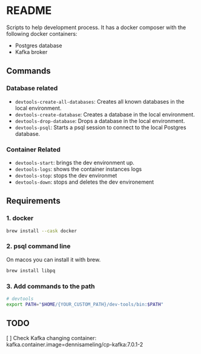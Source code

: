 # README

Scripts to help development process.  It has a docker composer with the following docker containers:

* Postgres database
* Kafka broker


## Commands

### Database related
* `devtools-create-all-databases`: Creates all known databases in the local environment.
* `devtools-create-database`: Creates a database in the local environment.
* `devtools-drop-database`: Drops a database in the local environment.
* `devtools-psql`: Starts a psql session to connect to the local Postgres database.

### Container Related
* `devtools-start`: brings the dev environment up. 
* `devtools-logs`: shows the container instances logs
* `devtools-stop`: stops the dev environmet
* `devtools-down`: stops and deletes the dev environement

## Requirements

### 1. docker
```sh
brew install --cask docker
```

### 2. psql command line
On macos you can install it with brew.
```sh
brew install libpq
```

### 3. Add commands to the path
```sh
# devtools
export PATH="$HOME/{YOUR_CUSTOM_PATH}/dev-tools/bin:$PATH"
```

## TODO
[ ] Check Kafka changing container: kafka.container.image=dennisameling/cp-kafka\:7.0.1-2
